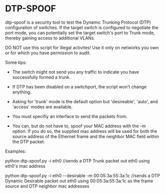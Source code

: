 # DTP-SPOOF
dtp-spoof is a security tool to test the Dynamic Trunking Protocol (DTP) configuration of switches. If the target switch is configured to negotiate the port mode, you can potentially set the target switch's port to Trunk mode, thereby gaining access to additional VLANs.

DO NOT use this script for illegal activites! Use it only on networks you own or for which you have permission to audit.

Some tips:
- The switch might not send you any traffic to indicate you have successfully formed a trunk.

- If DTP has been disabled on a switchport, the script won't change anything.

- Asking for 'trunk' mode is the default option but 'desireable', 'auto', and 'access' modes are available.

- You must specifiy an interface to send the packets from. 

- You can, but do not have to, spoof your MAC address with the -m option. If you do so, the supplied mac address will be used for both the source address of the Ethernet frame and the neighbor MAC field within the DTP packet.


Examples:

python dtp-spoof.py -i eth0 //sends a DTP Trunk packet out eth0 using eth0's mac address

python dtp-spoof.py -i eth0 --desirable -m 00:05:3a:55:3a:1c //sends a DTP Dynamic Desirable packet out eth0 using 00:05:3a:55:3a:1c as the frame source and DTP neighbor mac addresses
